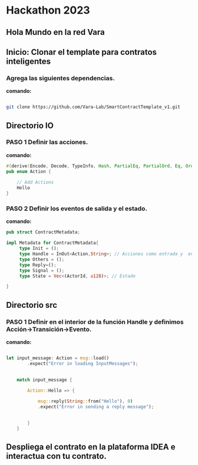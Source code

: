 # Hackathon 2023

## Hola Mundo en la red Vara

## Inicio: Clonar el template para contratos inteligentes

### Agrega las siguientes dependencias.
**comando:**
```bash

git clone https://github.com/Vara-Lab/SmartContractTemplate_v1.git
```

## Directorio IO

### PASO 1 Definir las acciones.
**comando:**
```rust
#[derive(Encode, Decode, TypeInfo, Hash, PartialEq, PartialOrd, Eq, Ord, Clone, Copy, Debug)]
pub enum Action {
    
    // Add Actions
    Hello
}

```

### PASO 2 Definir los eventos de salida y el estado.
**comando:**
```rust
pub struct ContractMetadata;

impl Metadata for ContractMetadata{
     type Init = ();
     type Handle = InOut<Action,String>; // Acciones como entrada y  eventos como salida.
     type Others = ();
     type Reply=();
     type Signal = ();
     type State = Vec<(ActorId, u128)>; // Estado 

}
```


## Directorio src

### PASO 1 Definir en el interior de la función Handle y definimos Acción->Transición->Evento.
**comando:**
```rust

let input_message: Action = msg::load()
        .expect("Error in loading InputMessages");
   

    match input_message {
       
        Action::Hello => {

            msg::reply(String::from("Hello"), 0)
            .expect("Error in sending a reply message");

           
        }
    }
```

## Despliega el contrato en la plataforma IDEA e interactua con tu contrato.